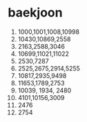 # baekjoon

1. 1000,1001,1008,10998
2. 10430,10869,2558
3. 2163,2588,3046
4. 10699,11021,11022
5. 2530,7287
6. 2525,2675,2914,5255
7. 10817,2935,9498
8. 11653,1789,2753
9. 10039, 1934, 2480
10. 4101,10156,3009
11. 2476
12. 2754